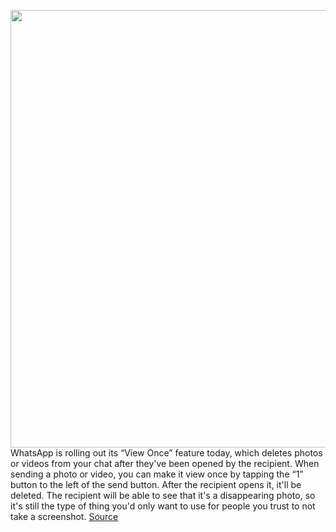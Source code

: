 <img src='https://cdn.vox-cdn.com/thumbor/vzkaA0tJA0qOCF7zSvGYX6dPo3k=/0x0:1600x900/1200x800/filters:focal(672x322:928x578)/cdn.vox-cdn.com/uploads/chorus_image/image/69674645/EN__1_.0.jpg' width='700px' /><br/>
WhatsApp is rolling out its “View Once” feature today, which deletes photos or videos from your chat after they've been opened by the recipient. When sending a photo or video, you can make it view once by tapping the “1” button to the left of the send button. After the recipient opens it, it'll be deleted. The recipient will be able to see that it's a disappearing photo, so it's still the type of thing you'd only want to use for people you trust to not take a screenshot.
<a href='https://www.theverge.com/2021/8/3/22608419/whatsapp-view-once-dissapearing-media-launch-testing-sensitive-info'> Source <a/>